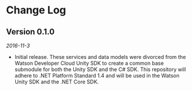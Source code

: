 Change Log
==========
## Version 0.1.0
_2016-11-3_

* Initial release. These services and data models were divorced from the Watson Developer Cloud Unity SDK to create a common base submodule for both the Unity SDK and the C# SDK. This repository will adhere to .NET Platform Standard 1.4 and will be used in the Watson Unity SDK and the .NET Core SDK.
